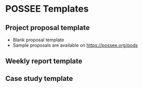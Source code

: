 # POSSEE Templates

## Project proposal template

- Blank proposal template
- Sample proposals are available on https://possee.org/pods

## Weekly report template

## Case study template

